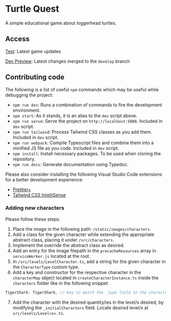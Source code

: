 # Turtle Quest
A simple educational game about loggerhead turtles.

## Access
[Test](https://turtle-quest.vercel.app/): Latest game updates

[Dev Preview](https://danieldesira.github.io/TurtleQuest/):
Latest changes merged to the ``develop`` branch

## Contributing code
The following is a list of useful ``npm`` commands which may be useful while 
debugging the project:
* ``npm run dev``: Runs a combination of commands to fire the development 
environment.
* ``npm start``: As it stands, it is an alias to the ``dev`` script above.
* ``npm run serve``: Serve the project on ``http://localhost:5000``. Included 
in ``dev`` script.
* ``npm run tailwind``: Process Tailwind CSS classes as you add them. Included 
in ``dev`` script.
* ``npm run webpack``: Compile Typescript files and combine them into a 
minified JS file as you code. Included in ``dev`` script.
* ``npm install``: Install necessary packages. To be used when cloning the 
repository.
* ``npm run docs``: Generate documentation using Typedoc.

Please also consider installing the following Visual Studio Code extensions 
for a better development experience:
* [Prettier+](https://marketplace.visualstudio.com/items?itemName=svipas.prettier-plus)
* [Tailwind CSS IntelliSense](https://marketplace.visualstudio.com/items?itemName=bradlc.vscode-tailwindcss)

### Adding new characters
Please follow these steps:
1. Place the image in the following path: ``/static/images/characters``.
2. Add a class for the given character while extending the appropriate 
abstract class, placing it under ``/src/characters``.
3. Implement the override the abstract class as desired.
4. Add an entry for the image filepath in the ``precacheResources`` array in 
``serviceWorker.js`` located at the root.
5. In ``/src/levels/LevelCharacter.ts``, add a string for the given character 
in the ``CharacterType`` custom type.
6. Add a key and constructor for the respective character in the 
``characterMap`` object located in ``createCharacterInstance.ts`` inside the 
``characters`` folder like in the following snippet:
```js
TigerShark: TigerShark, // Key to match the _type field in the character class
```
7. Add the character with the desired quantity/ies in the level/s desired, by 
modifying the ``_initialCharacters`` field. Locate desired level/s at 
``src/levels/Level<x>.ts``.
